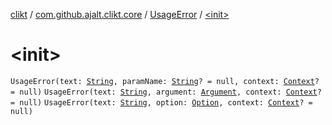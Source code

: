 [clikt](../../index.md) / [com.github.ajalt.clikt.core](../index.md) / [UsageError](index.md) / [&lt;init&gt;](./-init-.md)

# &lt;init&gt;

`UsageError(text: `[`String`](https://kotlinlang.org/api/latest/jvm/stdlib/kotlin/-string/index.html)`, paramName: `[`String`](https://kotlinlang.org/api/latest/jvm/stdlib/kotlin/-string/index.html)`? = null, context: `[`Context`](../-context/index.md)`? = null)`
`UsageError(text: `[`String`](https://kotlinlang.org/api/latest/jvm/stdlib/kotlin/-string/index.html)`, argument: `[`Argument`](../../com.github.ajalt.clikt.parameters.arguments/-argument/index.md)`, context: `[`Context`](../-context/index.md)`? = null)`
`UsageError(text: `[`String`](https://kotlinlang.org/api/latest/jvm/stdlib/kotlin/-string/index.html)`, option: `[`Option`](../../com.github.ajalt.clikt.parameters.options/-option/index.md)`, context: `[`Context`](../-context/index.md)`? = null)`